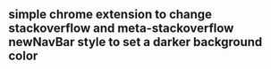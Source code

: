 ## simple chrome extension to change stackoverflow and meta-stackoverflow newNavBar style to set a darker background color
